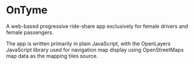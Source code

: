 # OnTyme

A web-based progressive ride-share app exclusively for female drivers and female passengers.

The app is written primarily in plain JavaScript, with the OpenLayers JavaScript library used for navigation map display using OpenStreetMaps map data as the mapping tiles source.
